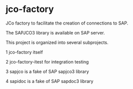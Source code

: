 # jco-factory
JCo factory to facilitate the creation of connections to SAP.

The SAPJCO3 library is available on SAP server.

This project is organized into several subprojects.

1 jco-factory itself

2 jco-factory-itest for integration testing

3 sapjco is a fake of SAP sapjco3 library

4 sapidoc is a fake of SAP sapdoc3 library

